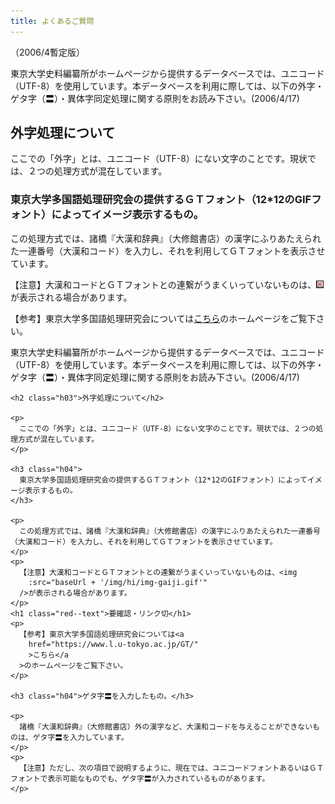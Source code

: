 ```yaml
---
title: よくあるご質問
---
```


<p class="text-right">（2006/4暫定版）</p>

東京大学史料編纂所がホームページから提供するデータベースでは、ユニコード（UTF-8）を使用しています。本データベースを利用に際しては、以下の外字・ゲタ字（〓）・異体字同定処理に関する原則をお読み下さい。(2006/4/17)



<h2 class="h03">外字処理について</h2>

ここでの「外字」とは、ユニコード（UTF-8）にない文字のことです。現状では、２つの処理方式が混在しています。

<h3 class="h04">東京大学多国語処理研究会の提供するＧＴフォント（12*12のGIFフォント）によってイメージ表示するもの｡</h3>

この処理方式では、諸橋『大漢和辞典』（大修館書店）の漢字にふりあたえられた一連番号（大漢和コード）を入力し、それを利用してＧＴフォントを表示させています。

【注意】大漢和コードとＧＴフォントとの連繋がうまくいっていないものは、![](/assets/img/faq/img-gaiji.gif)が表示される場合があります。

【参考】東京大学多国語処理研究会については[こちら](https://www.l.u-tokyo.ac.jp/GT/)のホームページをご覧下さい。

<p>
      東京大学史料編纂所がホームページから提供するデータベースでは、ユニコード（UTF-8）を使用しています。本データベースを利用に際しては、以下の外字・ゲタ字（〓）・異体字同定処理に関する原則をお読み下さい。(2006/4/17)
    </p>

    <h2 class="h03">外字処理について</h2>

    <p>
      ここでの「外字」とは、ユニコード（UTF-8）にない文字のことです。現状では、２つの処理方式が混在しています。
    </p>

    <h3 class="h04">
      東京大学多国語処理研究会の提供するＧＴフォント（12*12のGIFフォント）によってイメージ表示するもの｡
    </h3>

    <p>
      この処理方式では、諸橋『大漢和辞典』（大修館書店）の漢字にふりあたえられた一連番号（大漢和コード）を入力し、それを利用してＧＴフォントを表示させています。
    </p>
    <p>
      【注意】大漢和コードとＧＴフォントとの連繋がうまくいっていないものは、<img
        :src="baseUrl + '/img/hi/img-gaiji.gif'"
      />が表示される場合があります。
    </p>
    <h1 class="red--text">要確認・リンク切</h1>
    <p>
      【参考】東京大学多国語処理研究会については<a
        href="https://www.l.u-tokyo.ac.jp/GT/"
        >こちら</a
      >のホームページをご覧下さい。
    </p>

    <h3 class="h04">ゲタ字〓を入力したもの。</h3>

    <p>
      諸橋『大漢和辞典』（大修館書店）外の漢字など、大漢和コードを与えることができないものは、ゲタ字〓を入力しています。
    </p>
    <p>
      【注意】ただし、次の項目で説明するように、現在では、ユニコードフォントあるいはＧＴフォントで表示可能なものでも、ゲタ字〓が入力されているものがあります。
    </p>